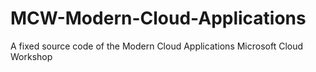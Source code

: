 # MCW-Modern-Cloud-Applications
A fixed source code of the Modern Cloud Applications Microsoft Cloud Workshop
